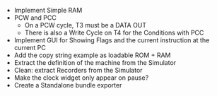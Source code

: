 * Implement Simple RAM
* PCW and PCC
    * On a PCW cycle, T3 must be a DATA OUT
    * There is also a Write Cycle on T4 for the Conditions with PCC 
* Implement GUI for Showing Flags and the current instruction at the current PC
* Add the copy string example as loadable ROM + RAM
* Extract the definition of the machine from the Simulator
* Clean: extract Recorders from the Simulator
* Make the clock widget only appear on pause?
* Create a Standalone bundle exporter
